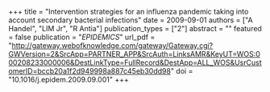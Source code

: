 +++
title = "Intervention strategies for an influenza pandemic taking into account secondary bacterial infections"
date = 2009-09-01
authors = ["A Handel", "LIM Jr", "R Antia"]
publication_types = ["2"]
abstract = ""
featured = false
publication = "*EPIDEMICS*"
url_pdf = "http://gateway.webofknowledge.com/gateway/Gateway.cgi?GWVersion=2&SrcApp=PARTNER_APP&SrcAuth=LinksAMR&KeyUT=WOS:000208233000006&DestLinkType=FullRecord&DestApp=ALL_WOS&UsrCustomerID=bccb20a1f2d949998a887c45eb30dd98"
doi = "10.1016/j.epidem.2009.09.001"
+++

